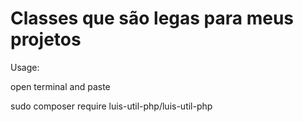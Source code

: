 # Classes que são legas para meus projetos



Usage:

open terminal and  paste


sudo composer require luis-util-php/luis-util-php
